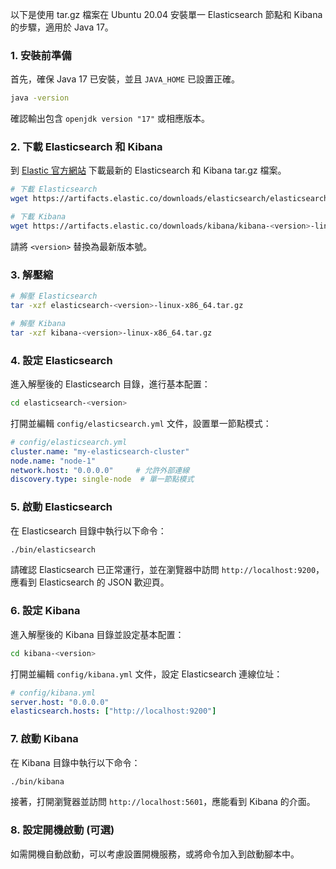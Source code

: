 
以下是使用 tar.gz 檔案在 Ubuntu 20.04 安裝單一 Elasticsearch 節點和 Kibana 的步驟，適用於 Java 17。

### 1. 安裝前準備

首先，確保 Java 17 已安裝，並且 `JAVA_HOME` 已設置正確。

```bash
java -version
```

確認輸出包含 `openjdk version "17"` 或相應版本。

### 2. 下載 Elasticsearch 和 Kibana

到 [Elastic 官方網站](https://www.elastic.co/downloads) 下載最新的 Elasticsearch 和 Kibana tar.gz 檔案。

```bash
# 下載 Elasticsearch
wget https://artifacts.elastic.co/downloads/elasticsearch/elasticsearch-<version>-linux-x86_64.tar.gz

# 下載 Kibana
wget https://artifacts.elastic.co/downloads/kibana/kibana-<version>-linux-x86_64.tar.gz
```

請將 `<version>` 替換為最新版本號。

### 3. 解壓縮

```bash
# 解壓 Elasticsearch
tar -xzf elasticsearch-<version>-linux-x86_64.tar.gz

# 解壓 Kibana
tar -xzf kibana-<version>-linux-x86_64.tar.gz
```

### 4. 設定 Elasticsearch

進入解壓後的 Elasticsearch 目錄，進行基本配置：

```bash
cd elasticsearch-<version>
```

打開並編輯 `config/elasticsearch.yml` 文件，設置單一節點模式：

```yaml
# config/elasticsearch.yml
cluster.name: "my-elasticsearch-cluster"
node.name: "node-1"
network.host: "0.0.0.0"     # 允許外部連線
discovery.type: single-node  # 單一節點模式
```

### 5. 啟動 Elasticsearch

在 Elasticsearch 目錄中執行以下命令：

```bash
./bin/elasticsearch
```

請確認 Elasticsearch 已正常運行，並在瀏覽器中訪問 `http://localhost:9200`，應看到 Elasticsearch 的 JSON 歡迎頁。

### 6. 設定 Kibana

進入解壓後的 Kibana 目錄並設定基本配置：

```bash
cd kibana-<version>
```

打開並編輯 `config/kibana.yml` 文件，設定 Elasticsearch 連線位址：

```yaml
# config/kibana.yml
server.host: "0.0.0.0"
elasticsearch.hosts: ["http://localhost:9200"]
```

### 7. 啟動 Kibana

在 Kibana 目錄中執行以下命令：

```bash
./bin/kibana
```

接著，打開瀏覽器並訪問 `http://localhost:5601`，應能看到 Kibana 的介面。

### 8. 設定開機啟動 (可選)

如需開機自動啟動，可以考慮設置開機服務，或將命令加入到啟動腳本中。

